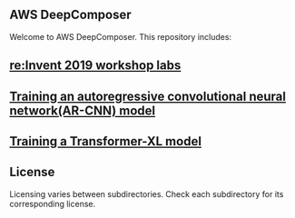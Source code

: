 ## AWS DeepComposer

Welcome to AWS DeepComposer. This repository includes:


## [re:Invent 2019 workshop labs](reinvent-labs)

## [Training an autoregressive convolutional neural network(AR-CNN) model](ar-cnn)

## [Training a Transformer-XL model](transformer-xl)


## License

Licensing varies between subdirectories. Check each subdirectory for its corresponding license.
